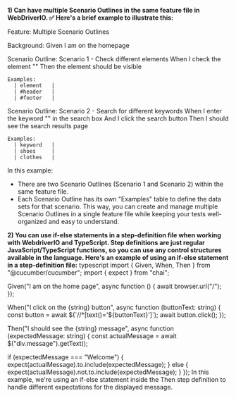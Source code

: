**1) Can have multiple Scenario Outlines in the same feature file in WebDriverIO. :white_check_mark:
Here's a brief example to illustrate this:**

Feature: Multiple Scenario Outlines

  Background:
    Given I am on the homepage

  Scenario Outline: Scenario 1 - Check different elements
    When I check the element "<element>"
    Then the element should be visible

    Examples:
      | element   |
      | #header   |
      | #footer   |

  Scenario Outline: Scenario 2 - Search for different keywords
    When I enter the keyword "<keyword>" in the search box
    And I click the search button
    Then I should see the search results page

    Examples:
      | keyword   |
      | shoes     |
      | clothes   |
In this example:
- There are two Scenario Outlines (Scenario 1 and Scenario 2) within the same feature file.
- Each Scenario Outline has its own "Examples" table to define the data sets for that scenario.
This way, you can create and manage multiple Scenario Outlines in a single feature file while keeping your tests well-organized and easy to understand.


**2) You can use if-else statements in a step-definition file when working with WebdriverIO and TypeScript. Step definitions are just regular JavaScript/TypeScript functions, so you can use any control structures available in the language.
Here's an example of using an if-else statement in a step-definition file:**
typescript
import { Given, When, Then } from "@cucumber/cucumber";
import { expect } from "chai";

Given("I am on the home page", async function () {
  await browser.url("/");
});

When("I click on the {string} button", async function (buttonText: string) {
  const button = await $(`//*[text()='${buttonText}']`);
  await button.click();
});

Then("I should see the {string} message", async function (expectedMessage: string) {
  const actualMessage = await $("div.message").getText();

  if (expectedMessage === "Welcome") {
    expect(actualMessage).to.include(expectedMessage);
  } else {
    expect(actualMessage).not.to.include(expectedMessage);
  }
});
In this example, we're using an if-else statement inside the Then step definition to handle different expectations for the displayed message.
